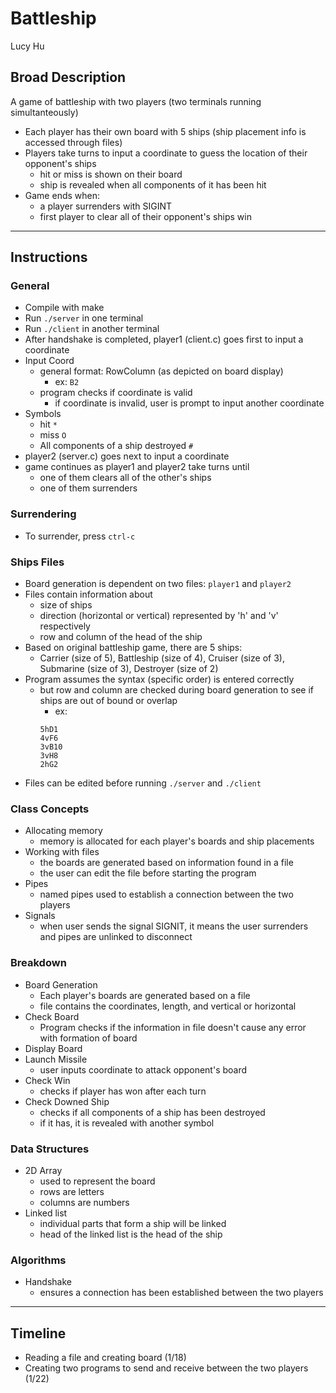 # Battleship
Lucy Hu

## Broad Description
A game of battleship with two players (two terminals running simultanteously)
- Each player has their own board with 5 ships (ship placement info is accessed through files)
- Players take turns to input a coordinate to guess the location of their opponent's ships
  - hit or miss is shown on their board
  - ship is revealed when all components of it has been hit
- Game ends when:
  - a player surrenders with SIGINT
  - first player to clear all of their opponent's ships win
  
---

## Instructions
### General
- Compile with make
- Run ```./server``` in one terminal
- Run ```./client``` in another terminal
- After handshake is completed, player1 (client.c) goes first to input a coordinate
- Input Coord
  - general format: RowColumn (as depicted on board display)
    - ex: ```B2```
  - program checks if coordinate is valid
    - if coordinate is invalid, user is prompt to input another coordinate
- Symbols
  - hit ```*```
  - miss ```O```
  - All components of a ship destroyed ```#```
- player2 (server.c) goes next to input a coordinate
- game continues as player1 and player2 take turns until
  - one of them clears all of the other's ships
  - one of them surrenders

### Surrendering
- To surrender, press ```ctrl-c```

### Ships Files
- Board generation is dependent on two files: ```player1``` and ```player2```
- Files contain information about
  - size of ships 
  - direction (horizontal or vertical) represented by 'h' and 'v' respectively
  - row and column of the head of the ship
- Based on original battleship game, there are 5 ships:
  - Carrier (size of 5), Battleship (size of 4), Cruiser (size of 3), Submarine (size of 3), Destroyer (size of 2)
- Program assumes the syntax (specific order) is entered correctly
  - but row and column are checked during board generation to see if ships are out of bound or overlap
    - ex:
    ```
    5hD1
    4vF6
    3vB10
    3vH8
    2hG2
    ```
- Files can be edited before running ```./server``` and ```./client```

### Class Concepts
- Allocating memory
  - memory is allocated for each player's boards and ship placements
- Working with files
  - the boards are generated based on information found in a file
  - the user can edit the file before starting the program 
- Pipes
  - named pipes used to establish a connection between the two players
- Signals
  - when user sends the signal SIGNIT, it means the user surrenders and pipes are unlinked to disconnect

### Breakdown
- Board Generation 
  - Each player's boards are generated based on a file
  - file contains the coordinates, length, and vertical or horizontal 
- Check Board
  - Program checks if the information in file doesn't cause any error with formation of board
- Display Board 
- Launch Missile 
  - user inputs coordinate to attack opponent's board
- Check Win
  - checks if player has won after each turn 
- Check Downed Ship
  - checks if all components of a ship has been destroyed
  - if it has, it is revealed with another symbol

### Data Structures
- 2D Array
  - used to represent the board
  - rows are letters
  - columns are numbers
- Linked list
  - individual parts that form a ship will be linked
  - head of the linked list is the head of the ship

### Algorithms
- Handshake
  - ensures a connection has been established between the two players
  
---

## Timeline
- Reading a file and creating board (1/18)
- Creating two programs to send and receive between the two players (1/22)
